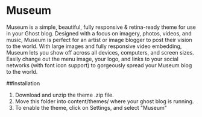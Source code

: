 # Museum

Museum is a simple, beautiful, fully responsive & retina-ready theme
for use in your Ghost blog. Designed with a focus on imagery, photos,
videos, and music, Museum is perfect for an artist or image blogger
to post their vision to the world. With large images and fully responsive
video embedding, Museum lets you show off across all devices, computers,
and screen sizes. Easily change out the menu image, your logo, and links
to your social networks (with font icon support) to gorgeously spread
your Museum blog to the world.

##Installation

1. Download and unzip the theme .zip file.
2. Move this folder into content/themes/ where your ghost blog is running. 
3. To enable the theme, click on Settings, and select "Museum"
